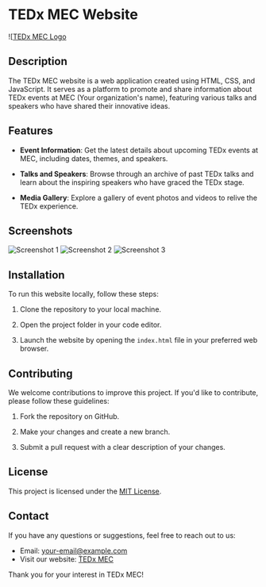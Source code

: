 # TEDx MEC Website

![[TEDx MEC Logo](https://github.com/adamsyy/TEDxMEC-23/assets/75473780/ba3e26fd-eb21-478d-b08f-c53a23f78afd)

## Description

The TEDx MEC website is a web application created using HTML, CSS, and JavaScript. It serves as a platform to promote and share information about TEDx events at MEC (Your organization's name), featuring various talks and speakers who have shared their innovative ideas.

## Features

- **Event Information**: Get the latest details about upcoming TEDx events at MEC, including dates, themes, and speakers.

- **Talks and Speakers**: Browse through an archive of past TEDx talks and learn about the inspiring speakers who have graced the TEDx stage.

- **Media Gallery**: Explore a gallery of event photos and videos to relive the TEDx experience.

## Screenshots

![Screenshot 1](https://i.ibb.co/yYV4hRV/IMG-5596.jpg)
![Screenshot 2](https://i.ibb.co/Y8nQfSL/IMG-5595.jpg)
![Screenshot 3](https://i.ibb.co/hHQ92Nm/IMG-5595.jpg)

## Installation

To run this website locally, follow these steps:

1. Clone the repository to your local machine.

2. Open the project folder in your code editor.

3. Launch the website by opening the `index.html` file in your preferred web browser.

## Contributing

We welcome contributions to improve this project. If you'd like to contribute, please follow these guidelines:

1. Fork the repository on GitHub.

2. Make your changes and create a new branch.

3. Submit a pull request with a clear description of your changes.

## License

This project is licensed under the [MIT License](LICENSE).

## Contact

If you have any questions or suggestions, feel free to reach out to us:

- Email: your-email@example.com
- Visit our website: [TEDx MEC](https://tedxmec.in/)

Thank you for your interest in TEDx MEC!

